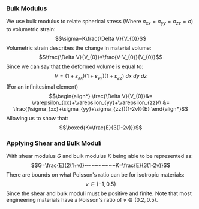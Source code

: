 ### Bulk Modulus
We use bulk modulus to relate spherical stress (Where $\sigma_{xx}=\sigma_{yy}=\sigma_{zz}=\sigma$) to volumetric strain:
$$\sigma=K\frac{\Delta V}{V_{0}}$$
Volumetric strain describes the change in material volume:
$$\frac{\Delta V}{V_{0}}=\frac{V-V_{0}}{V_{0}}$$
Since we can say that the deformed volume is equal to:
$$V=(1+\varepsilon_{xx})(1+\varepsilon_{yy})(1+\varepsilon_{zz})~dx~dy~dz$$
(For an infinitesimal element)
$$\begin{align*}
\frac{\Delta V}{V_{0}}&= \varepsilon_{xx}+\varepsilon_{yy}+\varepsilon_{zz}\\
&= \frac{(\sigma_{xx}+\sigma_{yy}+\sigma_{zz})(1-2v)}{E}
\end{align*}$$
Allowing us to show that:
$$\boxed{K=\frac{E}{3(1-2v)}}$$
### Applying Shear and Bulk Moduli
With shear modulus $G$ and bulk modulus $K$ being able to be represented as:
$$G=\frac{E}{2(1+v)}~~~~~~~~~K=\frac{E}{3(1-2v)}$$
There are bounds on what Poisson's ratio can be for isotropic materials:
$$v\in(-1,0.5)$$
Since the shear and bulk moduli must be positive and finite.
Note that most engineering materials have a Poisson's ratio of $v \in (0.2,0.5)$.
